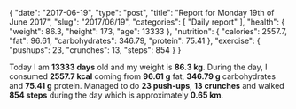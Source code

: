 {
    "date": "2017-06-19",
    "type": "post",
    "title": "Report for Monday 19th of June 2017",
    "slug": "2017\/06\/19",
    "categories": [
        "Daily report"
    ],
    "health": {
        "weight": 86.3,
        "height": 173,
        "age": 13333
    },
    "nutrition": {
        "calories": 2557.7,
        "fat": 96.61,
        "carbohydrates": 346.79,
        "protein": 75.41
    },
    "exercise": {
        "pushups": 23,
        "crunches": 13,
        "steps": 854
    }
}

Today I am <strong>13333 days</strong> old and my weight is <strong>86.3 kg</strong>. During the day, I consumed <strong>2557.7 kcal</strong> coming from <strong>96.61 g</strong> fat, <strong>346.79 g</strong> carbohydrates and <strong>75.41 g</strong> protein. Managed to do <strong>23 push-ups</strong>, <strong>13 crunches</strong> and walked <strong>854 steps</strong> during the day which is approximately <strong>0.65 km</strong>.